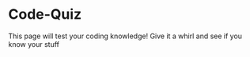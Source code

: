 # Code-Quiz
This page will test your coding knowledge! Give it a whirl and see if you know your stuff 
